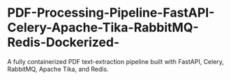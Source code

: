# PDF-Processing-Pipeline-FastAPI-Celery-Apache-Tika-RabbitMQ-Redis-Dockerized-
A fully containerized PDF text-extraction pipeline built with FastAPI, Celery, RabbitMQ, Apache Tika, and Redis.
